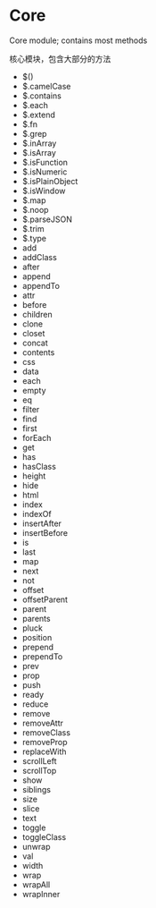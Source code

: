# Core

Core module; contains most methods

核心模块，包含大部分的方法



* $()
* $.camelCase
* $.contains
* $.each
* $.extend
* $.fn
* $.grep
* $.inArray
* $.isArray
* $.isFunction
* $.isNumeric
* $.isPlainObject
* $.isWindow
* $.map
* $.noop
* $.parseJSON
* $.trim
* $.type
* add
* addClass
* after
* append
* appendTo
* attr
* before
* children
* clone
* closet
* concat
* contents
* css
* data
* each
* empty
* eq
* filter
* find
* first
* forEach
* get
* has
* hasClass
* height
* hide
* html
* index
* indexOf
* insertAfter
* insertBefore
* is
* last
* map
* next
* not
* offset
* offsetParent
* parent
* parents
* pluck
* position
* prepend
* prependTo
* prev
* prop
* push
* ready
* reduce
* remove
* removeAttr
* removeClass
* removeProp
* replaceWith
* scrollLeft
* scrollTop
* show
* siblings
* size
* slice
* text
* toggle
* toggleClass
* unwrap
* val
* width
* wrap
* wrapAll
* wrapInner